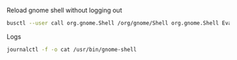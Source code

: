 Reload gnome shell without logging out

```bash
busctl --user call org.gnome.Shell /org/gnome/Shell org.gnome.Shell Eval s 'Meta.restart("Restarting…")'
```

Logs

```bash
journalctl -f -o cat /usr/bin/gnome-shell
```
